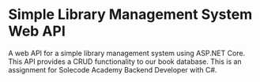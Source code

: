 # Simple Library Management System Web API

A web API for a simple library management system using ASP.NET Core. This API provides a CRUD functionality to our book database. This is an assignment for Solecode Academy Backend Developer with C#.